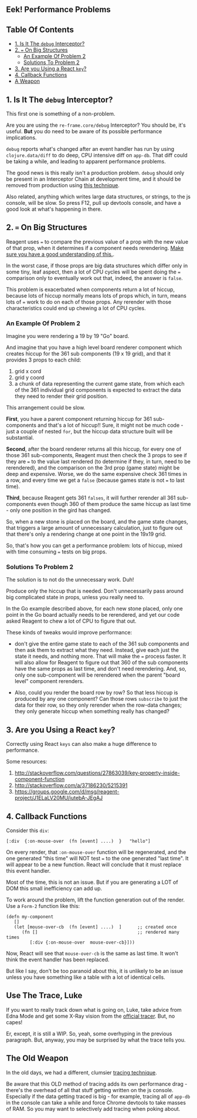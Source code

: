 ## Eek! Performance Problems

<!-- START doctoc generated TOC please keep comment here to allow auto update -->
<!-- DON'T EDIT THIS SECTION, INSTEAD RE-RUN doctoc TO UPDATE -->
## Table Of Contents

- [1. Is It The `debug` Interceptor?](#1-is-it-the-debug-interceptor)
- [2. `=` On Big Structures](#2--on-big-structures)
  - [An Example Of Problem 2](#an-example-of-problem-2)
  - [Solutions To Problem 2](#solutions-to-problem-2)
- [3. Are you Using a React `key`?](#3-are-you-using-a-react-key)
- [4. Callback Functions](#4-callback-functions)
- [A Weapon](#a-weapon)

<!-- END doctoc generated TOC please keep comment here to allow auto update -->

## 1. Is It The `debug` Interceptor?

This first one is something of a non-problem. 

Are you are using the `re-frame.core/debug` Interceptor?
You should be, it's useful. __But__ you do need to be aware of its possible performance implications.  

`debug` reports what's changed after an event handler has run by using 
`clojure.data/diff` to do deep, CPU intensive diff on `app-db`. 
That diff could be taking a while, and leading to apparent performance problems.

The good news is this really isn't a production problem.  `debug` should only be 
present in an Interceptor Chain at development time, and it should be removed 
from production using [this technique](https://github.com/Day8/re-frame/blob/be6f49f21e245dea1cd0a857b70dd720bfbe18fd/examples/todomvc/src/todomvc/handlers.cljs#L33).

Also related, anything which writes large data structures, or strings, to the 
js console, will be slow. So press F12, pull up devtools console, and have a 
good look at what's happening in there. 

## 2. `=` On Big Structures

Reagent uses `=` to compare the previous value of a prop with the 
new value of that prop, when it determines if a component needs 
rerendering. [Make sure you have a good understanding of this.](https://github.com/Day8/re-frame/wiki/When-do-components-update%3F). 

In the worst case, if those props are big data structures which differ only in some 
tiny, leaf aspect, then a lot of CPU cycles will be spent doing 
the `=` comparison only to eventually work out that, indeed, the 
answer is `false`. 

This problem is exacerbated when components return a lot of hiccup, because 
lots of hiccup normally means lots of props which, in turn, means lots of `=` 
work to do on each of those props. Any rerender with those characteristics 
could end up chewing a lot of CPU cycles.

### An Example Of Problem 2

Imagine you were rendering a 19 by 19 "Go" board. 

And imagine that you have a high level board renderer component 
which creates hiccup for the 361 sub components (19 x 19 grid), 
and that it provides 3 props  to each child:

1. grid x cord
2. grid y coord
3. a chunk of data representing the current game state, from which each 
   of the 361 individual grid components is expected to extract the data 
   they need to render their grid position. 

This arrangement could be slow. 

**First**, you have a parent component returning hiccup for 361 sub-components
and that's a lot of hiccup!! Sure, it might not be much code - just a couple 
of nested `for`, but the hiccup data structure built will be substantial.

**Second**, after the board renderer returns all this hiccup, for every 
one of those 361 sub-components, Reagent must then check the 3 props to 
see if they are `=` to the value last rendered (to determine if they, in turn, 
need to be rerendered), and the comparison on the 3rd prop (game state) 
might be deep and expensive. Worse, we do the same expensive check 361 
times in a row, and every time we get a `false` (because games state 
is not `=` to last time). 

**Third**, because Reagent gets 361 `falses`, it will further rerender 
all 361 sub-components even though 360 of them produce the same 
hiccup as last time - only one position in the gird has changed. 

So, when a new stone is placed on the board, and the game state changes, 
that triggers a large amount of unnecessary calculation, just to figure 
out that there's only a rendering change at one point in the 19x19 grid. 

So, that's how you can get a performance problem:  lots of hiccup, 
mixed with time consuming `=` tests on big props. 

### Solutions To Problem 2

The solution is to not do the unnecessary work.  Duh!  

Produce only the hiccup that is needed.  Don't unnecessarily 
pass around big complicated state in props, unless you really need to. 

In the Go example described above, for each new stone placed, only 
one point in the Go board actually needs to be rerendered, and 
yet our code asked Reagent to chew a lot of CPU to figure that out.

These kinds of tweaks would improve performance: 

- don't give the entire game state to each of the 361 sub components 
and then ask them to extract what they need.  Instead, give each 
just the state it needs, and nothing more. That will make the `=` 
process faster. It will also allow for Reagent to figure out that 
360 of the sub components have the same props as last time, and 
don't need rerendering. And, so, only one sub-component will be 
rerendered when the parent "board level" component rerenders.

- Also, could you render the board row by row? So that less hiccup 
is produced by any one component?  Can those rows `subscribe` 
to just the data for their row, so they only rerender when the 
row-data changes; they only generate hiccup when something really has changed?

## 3. Are you Using a React `key`?

Correctly using React `keys` can also make a huge difference to performance.

Some resources:

1. http://stackoverflow.com/questions/27863039/key-property-inside-component-function
2. http://stackoverflow.com/a/37186230/5215391
3. https://groups.google.com/d/msg/reagent-project/J1ELaLV20MU/iutebA-JEgAJ


## 4. Callback Functions

Consider this `div`:
```
[:div  {:on-mouse-over  (fn [event] ....)  }   "hello"]
```

On every render, that `:on-mouse-over` function will be regenerated, 
and the one generated "this time" will NOT test `=` to the one generated "last time". 
It will appear to be a new function. React will conclude that it must replace this event handler. 
  
Most of the time, this is not an issue.  But if you are generating a LOT of DOM
this small inefficiency can add up.  

To work around the problem, lift the function generation out of the render.  Use a `Form-2` function like this:
```
(defn my-component 
   []
   (let [mouse-over-cb  (fn [event] ....)  ]      ;; created once 
      (fn []                                      ;; rendered many times
         [:div {:on-mouse-over  mouse-over-cb}]))
```

Now, React will see that `mouse-over-cb` is the same as last time. It won't think 
the event handler has been replaced. 

But like I say, don't be too paranoid about this, it is unlikely
to be an issue unless you have something like a table with a 
lot of identical cells.

## Use The Trace, Luke

If you want to really track down what is going on, Luke, take advice from Edna Mode and get some X-Ray vision
from the [official tracer](https://github.com/Day8/re-frame-trace). But, no capes!

Er, except, it is still a WIP.  So, yeah, some overhyping in the previous paragraph. But, anyway, you may be surprised by what the trace tells you.

## The Old Weapon

In the old days, we had a different, clumsier [tracing technique](https://github.com/Day8/re-frame/wiki/Debugging). 

Be aware that this OLD method of tracing adds its own performance drag - there's the 
overhead of all that stuff getting written on the js console. 
Especially if the data getting traced is big - for example, 
tracing all of `app-db` in the console can take a while and force 
Chrome devtools to take masses of RAM.  So you may want to selectively 
add tracing when poking about. 



